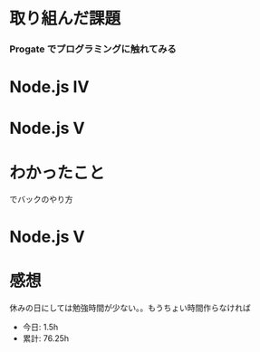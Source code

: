 # 取り組んだ課題
### Progate でプログラミングに触れてみる
# Node.js Ⅳ
# Node.js Ⅴ
# わかったこと
でバックのやり方
# Node.js Ⅴ
# 感想
休みの日にしては勉強時間が少ない。。もうちょい時間作らなければ
* 今日: 1.5h
* 累計: 76.25h
